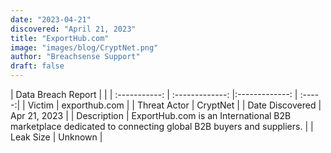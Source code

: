 ```yaml
---
date: "2023-04-21"
discovered: "April 21, 2023"
title: "ExportHub.com"
image: "images/blog/CryptNet.png"
author: "Breachsense Support"
draft: false
---
```


| Data Breach Report           |              | 
| :-----------: | :-------------:     |:-------------:    | :-----:|
| Victim      | exporthub.com      | 
| Threat Actor      | CryptNet      | 
| Date Discovered      | Apr 21, 2023      | 
| Description      | ExportHub.com is an International B2B marketplace dedicated to connecting global B2B buyers and suppliers.      | 
| Leak Size      | Unknown      | 

